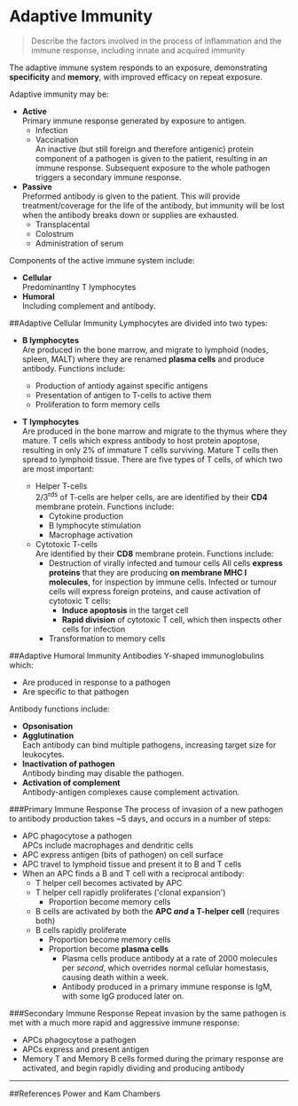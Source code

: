 # Adaptive Immunity
>Describe the factors involved in the process of inflammation and the immune 
response, including innate and acquired immunity

The adaptive immune system responds to an exposure, demonstrating **specificity** and **memory**, with improved efficacy on repeat exposure.

Adaptive immunity may be:
* **Active**  
    Primary immune response generated by exposure to antigen.
    * Infection
    * Vaccination  
    An inactive (but still foreign and therefore antigenic) protein component of a pathogen is given to the patient, resulting in an immune response. Subsequent exposure to the whole pathogen triggers a secondary immune response.
* **Passive**  
    Preformed antibody is given to the patient. This will provide treatment/coverage for the life of the antibody, but immunity will be lost when the antibody breaks down or supplies are exhausted.
    * Transplacental
    * Colostrum
    * Administration of serum

Components of the active immune system include:
* **Cellular**  
Predominantlny T lymphocytes
* **Humoral**  
Including complement and antibody.

##Adaptive Cellular Immunity
Lymphocytes are divided into two types:
* **B lymphocytes**  
Are produced in the bone marrow, and migrate to lymphoid (nodes, spleen, MALT) where they are renamed **plasma cells** and produce antibody. Functions include:
    * Production of antiody against specific antigens
    * Presentation of antigen to T-cells to active them
    * Proliferation to form memory cells


* **T lymphocytes**  
Are produced in the bone marrow and migrate to the thymus where they mature. T cells which express antibody to host protein apoptose, resulting in only 2% of immature T cells surviving. Mature T cells then spread to lymphoid tissue. There are five types of T cells, of which two are most important:
    * Helper T-cells  
    2/3<sup>rds</sup> of T-cells are helper cells, are are identified by their **CD4** membrane protein. Functions include:
        * Cytokine production
        * B lymphocyte stimulation
        * Macrophage activation
    * Cytotoxic T-cells  
    Are identified by their **CD8** membrane protein. Functions include:
        * Destruction of virally infected and tumour cells
        All cells **express proteins** that they are producing **on membrane MHC I molecules**, for inspection by immune cells. Infected or tumour cells will express foreign proteins, and cause activation of cytotoxic T cells:
            * **Induce apoptosis** in the target cell
            * **Rapid division** of cytotoxic T cell, which then inspects other cells for infection
        * Transformation to memory cells

##Adaptive Humoral Immunity
Antibodies Y-shaped immunoglobulins which:
* Are produced in response to a pathogen
* Are specific to that pathogen

Antibody functions include:
* **Opsonisation**  
* **Agglutination**  
Each antibody can bind multiple pathogens, increasing target size for leukocytes.
* **Inactivation of pathogen**  
Antibody binding may disable the pathogen.
* **Activation of complement**  
Antibody-antigen complexes cause complement activation.

###Primary Immune Response
The process of invasion of a new pathogen to antibody production takes ~5 days, and occurs in a number of steps:
* APC phagocytose a pathogen  
APCs include macrophages and dendritic cells
* APC express antigen (bits of pathogen) on cell surface
* APC travel to lymphoid tissue and present it to B and T cells
* When an APC finds a B and T cell with a reciprocal antibody:
    * T helper cell becomes activated by APC
    * T helper cell rapidly proliferates ('clonal expansion')
        * Proportion become memory cells
    * B cells are activated by both the **APC *and* a T-helper cell** (requires both)
    * B cells rapidly proliferate
        * Proportion become memory cells
        * Proportion become **plasma cells**
            * Plasma cells produce antibody at a rate of 2000 molecules per *second*, which overrides normal cellular homestasis, causing death within a week.
            * Antibody produced in a primary immune response is IgM, with some IgG produced later on.

###Secondary Immune Response
Repeat invasion by the same pathogen is met with a much more rapid and aggressive immune response:
* APCs phagocytose a pathogen
* APCs express and present antigen
* Memory T and Memory B cells formed during the primary response are activated, and begin rapidly dividing and producing antibody

---
##References
Power and Kam
Chambers
